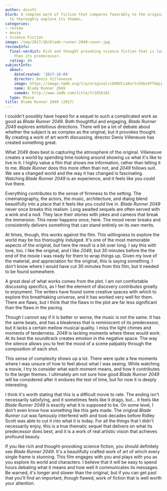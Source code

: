 ```yaml
---
author: dscott
blurb: A complex work of fiction that compares favorably to the original and strives
  to thoroughly explore its themes.
categories:
- review
- movie
- Science Fiction
image: /img/2017/10/blade-runner-2049-cover.jpg
reviewInfo:
  final-verdict: Rich and thought provoking science fiction that is longer and slower
    than its predecessor.
  rating: 89
subjectInfo:
  about:
    dateCreated: '2017-10-04'
    director: Denis Villeneuve
    image: https://image.tmdb.org/t/p/original/cbRQVCia0urtv5UGsVFTdqLDIRv.jpg
    name: Blade Runner 2049
    sameAs: http://www.imdb.com/title/tt1856101
  type: Movie
title: Blade Runner 2049 (2017)
---
```


I couldn't possibly have hoped for a sequel to such a complicated work as good as *Blade Runner 2049*. Both thoughtful and engaging, *Blade Runner 2049* explores ambitious directions. There will be a lot of debate about whether the subject is as complex as the original, but it provokes thought. By creating a work of art worth discussing, director Denis Villeneuve has created something great.

What 2049 does best is capturing the atmosphere of the original. Villeneuve creates a world by spending time looking around showing us what it's like to live in it. I highly value a film that shows me information, rather than telling it to me. *Blade Runner* does this more often than not, and *2049* follows suit. We see a changed world and the way it has changed is fascinating. Watching *Blade Runner 2049* is an experience, and it feels like you could live there.

Everything contributes to the sense of firmness to the setting. The cinematography, the actors, the music, architecture, and dialog blend beautifully into a place that it feels like you could live in. *Blade Runner 2049* never once breaks this realism. Long awaited sequels are often served with a wink and a nod. They lace their stories with jokes and cameos that break the immersion. This never happens once, here. The mood never breaks and consistently delivers something that can stand entirely on its own merits.

At times, though, this works against the film. This willingness to explore the world may be too thoroughly indulged. It's one of the most memorable aspects of the original, but here the result is a bit over long. I say this with love, too. I like the original, and I like *2049*, but 30 minutes before the the end of the movie I was ready for them to wrap things up. Given my love of the material, and appreciation for the original, this is saying something. I don't know where I would have cut 30 minutes from this film, but it needed to be found somewhere. 

A great deal of what works comes from the plot. I am not comfortable discussing specifics, as I feel the element of discovery contributes greatly to enjoyment. The writers have found some creative spaces with which to explore this breathtaking universe, and it has worked very well for them. There are flaws, but I think that the flaws in the plot are far less significant than the flaws in the pacing.

Though I cannot say if it is better or worse, the music is not the same. It has the same beats, and has a bleakness that is reminiscent of its predecessor, but it lacks a certain mellow musical quality. I miss the light chimes and moments of tenderness. *2049* is lacking moments where these would work. At its best the soundtrack creates emotion in the negative space. The way the silence allows you to feel the mood of a scene palpably through the composition of each shot. 

This sense  of complexity shows up a lot. There were quite a few moments where I was unsure of how to feel about what I was seeing. While watching a movie, I try to consider what each moment means, and how it contributes to the larger themes. I ultimately am not sure how good *Blade Runner 2049* will be considered after it endures the test of time, but for now it is deeply interesting.

I think it's worth stating that this is a difficult movie to rate. The ending isn't necessarily satisfying, and it sometimes feels like it drags, but... it feels like *Blade Runner 2049* is exactly what it is supposed to be. On some level, I don't even know how something like this gets made. The original *Blade Runner* cut was famously interfered with and took decades before Ridley Scott was able to cut it into what it is today. For all the things that I didn't necessarily enjoy, this is a true thematic sequel that delivers on what its predecessor does best, and it is a work of real artistic vision that achieves profound beauty.

If you like rich and thought-provoking science fiction, you should definitely see *Blade Runner 2049*. It's a beautifully crafted work of art of which every single frame is stunning. This film engages with you and plays with you as you explore its world and characters. I believe that it will be easy to spend hours debating what it means and how well it communicates its messages. Be warned, it's longer and slower than the original, but if you can get past that you'll find an important, though flawed, work of fiction that is well worth your attention.
